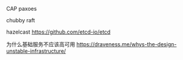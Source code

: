 
CAP
paxoes

chubby
raft

hazelcast
https://github.com/etcd-io/etcd

为什么基础服务不应该高可用
https://draveness.me/whys-the-design-unstable-infrastructure/


